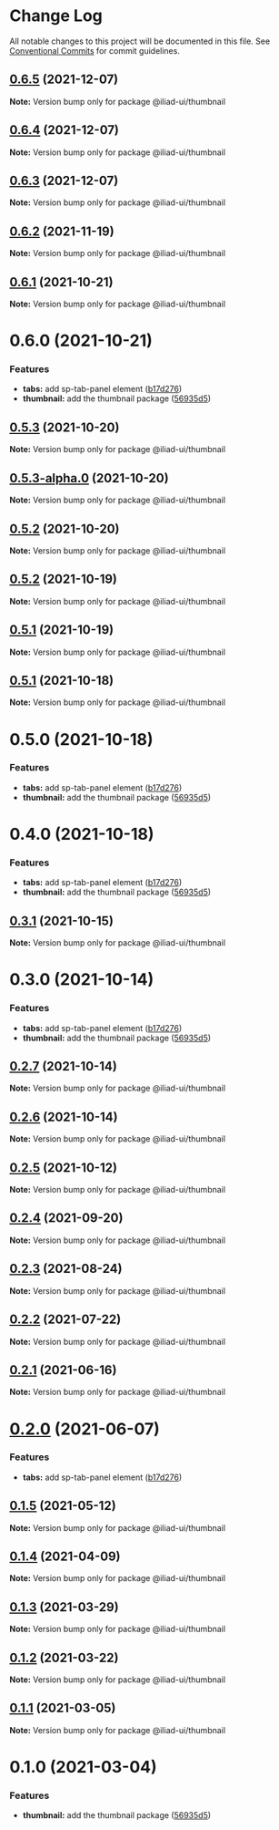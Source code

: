 # Change Log

All notable changes to this project will be documented in this file.
See [Conventional Commits](https://conventionalcommits.org) for commit guidelines.

## [0.6.5](https://github.com/gaoding-inc/iliad-ui/compare/@iliad-ui/thumbnail@0.6.4...@iliad-ui/thumbnail@0.6.5) (2021-12-07)

**Note:** Version bump only for package @iliad-ui/thumbnail

## [0.6.4](https://github.com/gaoding-inc/iliad-ui/compare/@iliad-ui/thumbnail@0.6.3...@iliad-ui/thumbnail@0.6.4) (2021-12-07)

**Note:** Version bump only for package @iliad-ui/thumbnail

## [0.6.3](https://github.com/gaoding-inc/iliad-ui/compare/@iliad-ui/thumbnail@0.6.2...@iliad-ui/thumbnail@0.6.3) (2021-12-07)

**Note:** Version bump only for package @iliad-ui/thumbnail

## [0.6.2](https://github.com/gaoding-inc/iliad-ui/compare/@iliad-ui/thumbnail@0.6.1...@iliad-ui/thumbnail@0.6.2) (2021-11-19)

**Note:** Version bump only for package @iliad-ui/thumbnail

## [0.6.1](https://github.com/gaoding-inc/iliad-ui/compare/@iliad-ui/thumbnail@0.6.0...@iliad-ui/thumbnail@0.6.1) (2021-10-21)

**Note:** Version bump only for package @iliad-ui/thumbnail

# 0.6.0 (2021-10-21)

### Features

-   **tabs:** add sp-tab-panel element ([b17d276](https://github.com/gaoding-inc/iliad-ui/commit/b17d2765cf415578a31e5fa23515c25ff4c3922d))
-   **thumbnail:** add the thumbnail package ([56935d5](https://github.com/gaoding-inc/iliad-ui/commit/56935d5f6183c700b036ffd058629a3d9cbdbbbc))

## [0.5.3](https://github.com/gaoding-inc/iliad-ui/compare/@iliad-ui/thumbnail@0.5.2...@iliad-ui/thumbnail@0.5.3) (2021-10-20)

**Note:** Version bump only for package @iliad-ui/thumbnail

## [0.5.3-alpha.0](https://github.com/gaoding-inc/iliad-ui/compare/@iliad-ui/thumbnail@0.5.2...@iliad-ui/thumbnail@0.5.3-alpha.0) (2021-10-20)

**Note:** Version bump only for package @iliad-ui/thumbnail

## [0.5.2](https://github.com/gaoding-inc/iliad-ui/compare/@iliad-ui/thumbnail@0.5.1...@iliad-ui/thumbnail@0.5.2) (2021-10-20)

**Note:** Version bump only for package @iliad-ui/thumbnail

## [0.5.2](https://github.com/gaoding-inc/iliad-ui/compare/@iliad-ui/thumbnail@0.5.1...@iliad-ui/thumbnail@0.5.2) (2021-10-19)

**Note:** Version bump only for package @iliad-ui/thumbnail

## [0.5.1](https://github.com/gaoding-inc/iliad-ui/compare/@iliad-ui/thumbnail@0.5.0...@iliad-ui/thumbnail@0.5.1) (2021-10-19)

**Note:** Version bump only for package @iliad-ui/thumbnail

## [0.5.1](https://github.com/gaoding-inc/iliad-ui/compare/@iliad-ui/thumbnail@0.5.0...@iliad-ui/thumbnail@0.5.1) (2021-10-18)

**Note:** Version bump only for package @iliad-ui/thumbnail

# 0.5.0 (2021-10-18)

### Features

-   **tabs:** add sp-tab-panel element ([b17d276](https://github.com/gaoding-inc/iliad-ui/commit/b17d2765cf415578a31e5fa23515c25ff4c3922d))
-   **thumbnail:** add the thumbnail package ([56935d5](https://github.com/gaoding-inc/iliad-ui/commit/56935d5f6183c700b036ffd058629a3d9cbdbbbc))

# 0.4.0 (2021-10-18)

### Features

-   **tabs:** add sp-tab-panel element ([b17d276](https://github.com/gaoding-inc/iliad-ui/commit/b17d2765cf415578a31e5fa23515c25ff4c3922d))
-   **thumbnail:** add the thumbnail package ([56935d5](https://github.com/gaoding-inc/iliad-ui/commit/56935d5f6183c700b036ffd058629a3d9cbdbbbc))

## [0.3.1](https://github.com/adobe/spectrum-web-components/compare/@iliad-ui/thumbnail@0.3.0...@iliad-ui/thumbnail@0.3.1) (2021-10-15)

**Note:** Version bump only for package @iliad-ui/thumbnail

# 0.3.0 (2021-10-14)

### Features

-   **tabs:** add sp-tab-panel element ([b17d276](https://github.com/adobe/spectrum-web-components/commit/b17d2765cf415578a31e5fa23515c25ff4c3922d))
-   **thumbnail:** add the thumbnail package ([56935d5](https://github.com/adobe/spectrum-web-components/commit/56935d5f6183c700b036ffd058629a3d9cbdbbbc))

## [0.2.7](https://github.com/adobe/spectrum-web-components/compare/@iliad-ui/thumbnail@0.2.5...@iliad-ui/thumbnail@0.2.7) (2021-10-14)

**Note:** Version bump only for package @iliad-ui/thumbnail

## [0.2.6](https://github.com/adobe/spectrum-web-components/compare/@iliad-ui/thumbnail@0.2.5...@iliad-ui/thumbnail@0.2.6) (2021-10-14)

**Note:** Version bump only for package @iliad-ui/thumbnail

## [0.2.5](https://github.com/adobe/spectrum-web-components/compare/@iliad-ui/thumbnail@0.2.4...@iliad-ui/thumbnail@0.2.5) (2021-10-12)

**Note:** Version bump only for package @iliad-ui/thumbnail

## [0.2.4](https://github.com/adobe/spectrum-web-components/compare/@iliad-ui/thumbnail@0.2.3...@iliad-ui/thumbnail@0.2.4) (2021-09-20)

**Note:** Version bump only for package @iliad-ui/thumbnail

## [0.2.3](https://github.com/adobe/spectrum-web-components/compare/@iliad-ui/thumbnail@0.2.2...@iliad-ui/thumbnail@0.2.3) (2021-08-24)

**Note:** Version bump only for package @iliad-ui/thumbnail

## [0.2.2](https://github.com/adobe/spectrum-web-components/compare/@iliad-ui/thumbnail@0.2.1...@iliad-ui/thumbnail@0.2.2) (2021-07-22)

**Note:** Version bump only for package @iliad-ui/thumbnail

## [0.2.1](https://github.com/adobe/spectrum-web-components/compare/@iliad-ui/thumbnail@0.2.0...@iliad-ui/thumbnail@0.2.1) (2021-06-16)

**Note:** Version bump only for package @iliad-ui/thumbnail

# [0.2.0](https://github.com/adobe/spectrum-web-components/compare/@iliad-ui/thumbnail@0.1.5...@iliad-ui/thumbnail@0.2.0) (2021-06-07)

### Features

-   **tabs:** add sp-tab-panel element ([b17d276](https://github.com/adobe/spectrum-web-components/commit/b17d2765cf415578a31e5fa23515c25ff4c3922d))

## [0.1.5](https://github.com/adobe/spectrum-web-components/compare/@iliad-ui/thumbnail@0.1.4...@iliad-ui/thumbnail@0.1.5) (2021-05-12)

**Note:** Version bump only for package @iliad-ui/thumbnail

## [0.1.4](https://github.com/adobe/spectrum-web-components/compare/@iliad-ui/thumbnail@0.1.3...@iliad-ui/thumbnail@0.1.4) (2021-04-09)

**Note:** Version bump only for package @iliad-ui/thumbnail

## [0.1.3](https://github.com/adobe/spectrum-web-components/compare/@iliad-ui/thumbnail@0.1.2...@iliad-ui/thumbnail@0.1.3) (2021-03-29)

**Note:** Version bump only for package @iliad-ui/thumbnail

## [0.1.2](https://github.com/adobe/spectrum-web-components/compare/@iliad-ui/thumbnail@0.1.1...@iliad-ui/thumbnail@0.1.2) (2021-03-22)

**Note:** Version bump only for package @iliad-ui/thumbnail

## [0.1.1](https://github.com/adobe/spectrum-web-components/compare/@iliad-ui/thumbnail@0.1.0...@iliad-ui/thumbnail@0.1.1) (2021-03-05)

**Note:** Version bump only for package @iliad-ui/thumbnail

# 0.1.0 (2021-03-04)

### Features

-   **thumbnail:** add the thumbnail package ([56935d5](https://github.com/adobe/spectrum-web-components/commit/56935d5f6183c700b036ffd058629a3d9cbdbbbc))
